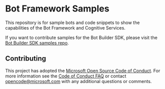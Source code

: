 # Bot Framework Samples
This repository is for sample bots and code snippets to show the capabilities of the Bot Framework and Cognitive Services.

If you want to contribute samples for the Bot Builder SDK, please visit the [Bot Builder SDK samples repo](https://github.com/Microsoft/BotBuilder-Samples).

## Contributing

This project has adopted the [Microsoft Open Source Code of Conduct](https://opensource.microsoft.com/codeofconduct/). For more information see the [Code of Conduct FAQ](https://opensource.microsoft.com/codeofconduct/faq/) or contact [opencode@microsoft.com](mailto:opencode@microsoft.com) with any additional questions or comments.
